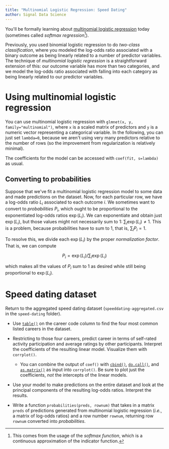 ```yaml
---
title: "Multinomial Logistic Regression: Speed Dating"
author: Signal Data Science
---
```


You'll be formally learning about [multinomial logistic regression](https://en.wikipedia.org/wiki/Multinomial_logistic_regression#As_a_log-linear_model) today (sometimes called *softmax regression*[^softmax]).

[^softmax]: This comes from the usage of the *softmax function*, which is a continuous approximation of the indicator function.

Previously, you used binomial logistic regression to do *two-class classification*, where you modeled the log-odds ratio associated with a binary outcome as being linearly related to a number of predictor variables. The technique of *multinomial logistic regression* is a straightforward extension of this: our outcome variable has more than two categories, and we model the log-odds ratio associated with falling into each category as being linearly related to our predictor variables.

Using multinomial logistic regression
=====================================

You can use multinomial logistic regression with `glmnet(x, y, family="multinomial")`, where `x` is a scaled matrix of predictors and `y` is a numeric vector representing a categorical variable. In the following, you can just set `lambda=0`, because we aren't using very many predictors relative to the number of rows (so the improvement from regularization is relatively minimal).

The coefficients for the model can be accessed with `coef(fit, s=lambda)` as usual.

Converting to probabilities
---------------------------

Suppose that we've fit a multinomial logistic regression model to some data and made predictions on the dataset. Now, for each particular row, we have a log-odds ratio $L_i$ associated to each outcome $i$. We sometimes want to convert to *probabilities* $P_i$, which ought to be proportional to the exponentiated log-odds ratios $\exp(L_i)$. We can exponentiate and obtain just $\exp(L_i)$, but those values might not necessarily sum to 1: $\sum_i \exp(L_i) \ne 1$. This is a problem, because probabilities have to sum to 1, that is, $\sum_i P_i = 1$.

To resolve this, we divide each $\exp(L_i)$ by the proper *normalization factor*. That is, we can compute

$$P_i = \exp(L_i) / \sum_i \exp(L_i)$$

which makes all the values of $P_i$ sum to 1 as desired while still being proportional to $\exp(L_i)$.

Speed dating dataset
====================

Return to the aggregated speed dating dataset (`speeddating-aggregated.csv` in the `speed-dating` folder).

* Use [`table()`](https://stat.ethz.ch/R-manual/R-devel/library/base/html/table.html) on the career code column to find the four most common listed careers in the dataset.

* Restricting to those four careers, predict career in terms of self-rated activity participation and average ratings by other participants. Interpret the coefficients of the resulting linear model. Visualize them with `corrplot()`.

	* You can combine the output of `coef()` with [`cbind()`](https://stat.ethz.ch/R-manual/R-devel/library/base/html/cbind.html), [`do.call()`](https://stat.ethz.ch/R-manual/R-devel/library/base/html/do.call.html), and [`as.matrix()`](https://stat.ethz.ch/R-manual/R-devel/library/base/html/matrix.html) as input into `corrplot()`. Be sure to plot just the coefficients, *not* the intercepts of the linear models.

* Use your model to make predictions on the entire dataset and look at the principal components of the resulting log-odds ratios. Interpret the results.

* Write a function `probabilities(preds, rownum)` that takes in a matrix `preds` of predictions generated from multinomial logistic regression (*i.e.*, a matrix of log-odds ratios) and a row number `rownum`, returning row `rownum` converted into *probabilities*.